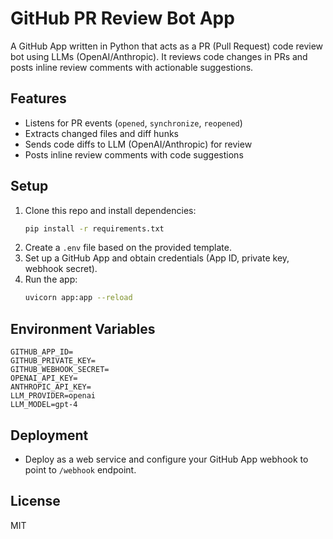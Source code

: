 # GitHub PR Review Bot App

A GitHub App written in Python that acts as a PR (Pull Request) code review bot using LLMs (OpenAI/Anthropic). It reviews code changes in PRs and posts inline review comments with actionable suggestions.

## Features
- Listens for PR events (`opened`, `synchronize`, `reopened`)
- Extracts changed files and diff hunks
- Sends code diffs to LLM (OpenAI/Anthropic) for review
- Posts inline review comments with code suggestions

## Setup
1. Clone this repo and install dependencies:
   ```bash
   pip install -r requirements.txt
   ```
2. Create a `.env` file based on the provided template.
3. Set up a GitHub App and obtain credentials (App ID, private key, webhook secret).
4. Run the app:
   ```bash
   uvicorn app:app --reload
   ```

## Environment Variables
```
GITHUB_APP_ID=
GITHUB_PRIVATE_KEY=
GITHUB_WEBHOOK_SECRET=
OPENAI_API_KEY=
ANTHROPIC_API_KEY=
LLM_PROVIDER=openai
LLM_MODEL=gpt-4
```

## Deployment
- Deploy as a web service and configure your GitHub App webhook to point to `/webhook` endpoint.

## License
MIT
